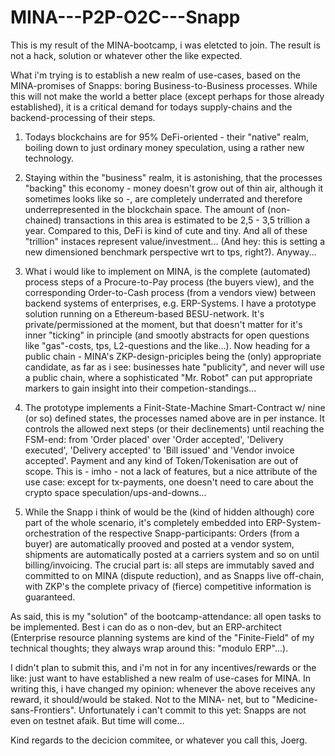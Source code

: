 # MINA---P2P-O2C---Snapp

This is my result of the MINA-bootcamp, i was eletcted to join. The result is not a hack, solution or whatever other the like expected.

What i'm trying is to establish a new realm of use-cases, based on the MINA-promises of Snapps: boring Business-to-Business processes. 
While this will not make the world a better place (except perhaps for those already established), it is a critical demand for todays 
supply-chains and the backend-processing of their steps.

1. Todays blockchains are for 95% DeFi-oriented - their "native" realm, boiling down to just ordinary money speculation, using a rather 
   new technology.
   
2. Staying within the "business" realm, it is astonishing, that the processes "backing" this economy - money doesn't grow out of thin 
   air, although it sometimes looks like so -, are completely underrated and therefore underrepresented in the blockchain space. The amount
   of (non-chained) transactions in this area is estimated to be 2,5 - 3,5 trillion a year. Compared to this, DeFi is kind of cute and tiny.
   And all of these "trillion" instaces represent value/investment...
   (And hey: this is setting a new dimensioned benchmark perspective wrt to tps, right?). Anyway...
   
3. What i would like to implement on MINA, is the complete (automated) process steps of a Procure-to-Pay process (the buyers view), and
   the corresponding Order-to-Cash process (from a vendors view) between backend systems of enterprises, e.g. ERP-Systems. I have a prototype
   solution running on a Ethereum-based BESU-network. It's private/permissioned at the moment, but that doesn't matter for it's inner "ticking"
   in principle (and smootly abstracts for open questions like "gas"-costs, tps, L2-questions and the like...). Now heading for a public 
   chain - MINA's ZKP-design-priciples being the (only) appropriate candidate, as far as i see: businesses hate "publicity", and never will
   use a public chain, where a sophisticated "Mr. Robot" can put appropriate markers to gain insight into their competion-standings...
   
4. The prototype implements a Finit-State-Machine Smart-Contract w/ nine (or so) defined states, the processes named above are in per instance.
   It controls the allowed next steps (or their declinements) until reaching the FSM-end: from 'Order placed' over 'Order accepted', 'Delivery
   executed', 'Delivery accepted' to 'Bill issued' and 'Vendor invoice accepted'. Payment and any kind of Token/Tokenisation are out of scope.
   This is - imho - not a lack of features, but a nice attribute of the use case: except for tx-payments, one doesn't need to care about the
   crypto space speculation/ups-and-downs...
   
5. While the Snapp i think of would be the (kind of hidden although) core part of the whole scenario, it's completely embedded into ERP-System-
   orchestration of the respective Snapp-participants: Orders (from a buyer) are automatically prooved and posted at a vendor system, shipments
   are automatically posted at a carriers system and so on until billing/invoicing. The crucial part is: all steps are immutably saved and 
   committed to on MINA (dispute reduction), and as Snapps live off-chain, with ZKP's the complete privacy of (fierce) competitive information 
   is guaranteed.
   
As said, this is my "solution" of the bootcamp-attendance: all open tasks to be implemented. Best i can do as o non-dev, but an ERP-architect 
(Enterprise resource planning systems are kind of the "Finite-Field" of my technical thoughts; they always wrap around this: "modulo ERP"...).

I didn't plan to submit this, and i'm not in for any incentives/rewards or the like: just want to have established a new realm of use-cases
for MINA. In writing this, i have changed my opinion: whenever the above receives any reward, it should/would be staked. Not to the MINA-
net, but to "Medicine-sans-Frontiers". Unfortunately i can't commit to this yet: Snapps are not even on testnet afaik. But time will come...

Kind regards to the decicion commitee, or whatever you call this, Joerg.


